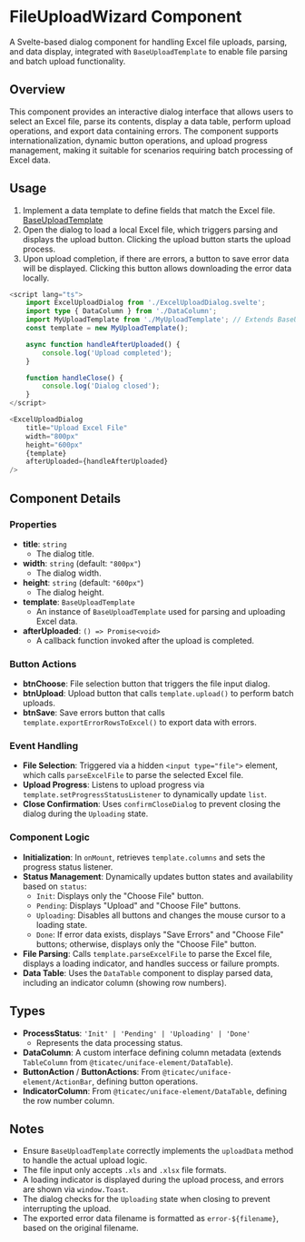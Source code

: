 # FileUploadWizard Component

A Svelte-based dialog component for handling Excel file uploads, parsing, and data display, integrated with `BaseUploadTemplate` to enable file parsing and batch upload functionality.

## Overview

This component provides an interactive dialog interface that allows users to select an Excel file, parse its contents, display a data table, perform upload operations, and export data containing errors. The component supports internationalization, dynamic button operations, and upload progress management, making it suitable for scenarios requiring batch processing of Excel data.

## Usage

1. Implement a data template to define fields that match the Excel file. [BaseUploadTemplate](./BaseUploadTemplate.md)
2. Open the dialog to load a local Excel file, which triggers parsing and displays the upload button. Clicking the upload button starts the upload process.
3. Upon upload completion, if there are errors, a button to save error data will be displayed. Clicking this button allows downloading the error data locally.
```typescript
<script lang="ts">
    import ExcelUploadDialog from './ExcelUploadDialog.svelte';
    import type { DataColumn } from './DataColumn';
    import MyUploadTemplate from './MyUploadTemplate'; // Extends BaseUploadTemplate
    const template = new MyUploadTemplate();

    async function handleAfterUploaded() {
        console.log('Upload completed');
    }

    function handleClose() {
        console.log('Dialog closed');
    }
</script>

<ExcelUploadDialog
    title="Upload Excel File"
    width="800px"
    height="600px"
    {template}
    afterUploaded={handleAfterUploaded}
/>
```

## Component Details

### Properties

- **title**: `string`
  - The dialog title.
- **width**: `string` (default: `"800px"`)
  - The dialog width.
- **height**: `string` (default: `"600px"`)
  - The dialog height.
- **template**: `BaseUploadTemplate`
  - An instance of `BaseUploadTemplate` used for parsing and uploading Excel data.
- **afterUploaded**: `() => Promise<void>`
  - A callback function invoked after the upload is completed.

### Button Actions

- **btnChoose**: File selection button that triggers the file input dialog.
- **btnUpload**: Upload button that calls `template.upload()` to perform batch uploads.
- **btnSave**: Save errors button that calls `template.exportErrorRowsToExcel()` to export data with errors.

### Event Handling

- **File Selection**: Triggered via a hidden `<input type="file">` element, which calls `parseExcelFile` to parse the selected Excel file.
- **Upload Progress**: Listens to upload progress via `template.setProgressStatusListener` to dynamically update `list`.
- **Close Confirmation**: Uses `confirmCloseDialog` to prevent closing the dialog during the `Uploading` state.

### Component Logic

- **Initialization**: In `onMount`, retrieves `template.columns` and sets the progress status listener.
- **Status Management**: Dynamically updates button states and availability based on `status`:
  - `Init`: Displays only the "Choose File" button.
  - `Pending`: Displays "Upload" and "Choose File" buttons.
  - `Uploading`: Disables all buttons and changes the mouse cursor to a loading state.
  - `Done`: If error data exists, displays "Save Errors" and "Choose File" buttons; otherwise, displays only the "Choose File" button.
- **File Parsing**: Calls `template.parseExcelFile` to parse the Excel file, displays a loading indicator, and handles success or failure prompts.
- **Data Table**: Uses the `DataTable` component to display parsed data, including an indicator column (showing row numbers).

## Types

- **ProcessStatus**: `'Init' | 'Pending' | 'Uploading' | 'Done'`
  - Represents the data processing status.
- **DataColumn**: A custom interface defining column metadata (extends `TableColumn` from `@ticatec/uniface-element/DataTable`).
- **ButtonAction** / **ButtonActions**: From `@ticatec/uniface-element/ActionBar`, defining button operations.
- **IndicatorColumn**: From `@ticatec/uniface-element/DataTable`, defining the row number column.

## Notes

- Ensure `BaseUploadTemplate` correctly implements the `uploadData` method to handle the actual upload logic.
- The file input only accepts `.xls` and `.xlsx` file formats.
- A loading indicator is displayed during the upload process, and errors are shown via `window.Toast`.
- The dialog checks for the `Uploading` state when closing to prevent interrupting the upload.
- The exported error data filename is formatted as `error-${filename}`, based on the original filename.